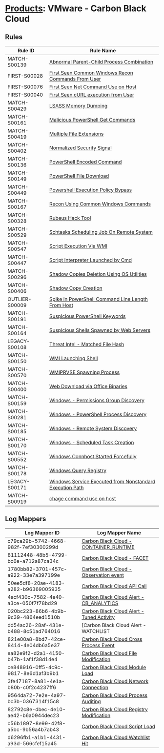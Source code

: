 # [Products](README.md): VMware - Carbon Black Cloud

## Rules

|Rule ID|Rule Name|
|----|----|
|MATCH-S00139|[Abnormal Parent-Child Process Combination](../rules/MATCH-S00139.md)|
|FIRST-S00028|[First Seen Common Windows Recon Commands From User](../rules/FIRST-S00028.md)|
|FIRST-S00076|[First Seen Net Command Use on Host](../rules/FIRST-S00076.md)|
|FIRST-S00040|[First Seen cURL execution from User](../rules/FIRST-S00040.md)|
|MATCH-S00429|[LSASS Memory Dumping](../rules/MATCH-S00429.md)|
|MATCH-S00161|[Malicious PowerShell Get Commands](../rules/MATCH-S00161.md)|
|MATCH-S00419|[Multiple File Extensions](../rules/MATCH-S00419.md)|
|MATCH-S00402|[Normalized Security Signal](../rules/MATCH-S00402.md)|
|MATCH-S00136|[PowerShell Encoded Command](../rules/MATCH-S00136.md)|
|MATCH-S00149|[PowerShell File Download](../rules/MATCH-S00149.md)|
|MATCH-S00449|[Powershell Execution Policy Bypass](../rules/MATCH-S00449.md)|
|MATCH-S00167|[Recon Using Common Windows Commands](../rules/MATCH-S00167.md)|
|MATCH-S00328|[Rubeus Hack Tool](../rules/MATCH-S00328.md)|
|MATCH-S00529|[Schtasks Scheduling Job On Remote System](../rules/MATCH-S00529.md)|
|MATCH-S00547|[Script Execution Via WMI](../rules/MATCH-S00547.md)|
|MATCH-S00447|[Script Interpreter Launched by Cmd](../rules/MATCH-S00447.md)|
|MATCH-S00296|[Shadow Copies Deletion Using OS Utilities](../rules/MATCH-S00296.md)|
|MATCH-S00406|[Shadow Copy Creation](../rules/MATCH-S00406.md)|
|OUTLIER-S00009|[Spike in PowerShell Command Line Length From Host](../rules/OUTLIER-S00009.md)|
|MATCH-S00191|[Suspicious PowerShell Keywords](../rules/MATCH-S00191.md)|
|MATCH-S00164|[Suspicious Shells Spawned by Web Servers](../rules/MATCH-S00164.md)|
|LEGACY-S00108|[Threat Intel - Matched File Hash](../rules/LEGACY-S00108.md)|
|MATCH-S00150|[WMI Launching Shell](../rules/MATCH-S00150.md)|
|MATCH-S00570|[WMIPRVSE Spawning Process](../rules/MATCH-S00570.md)|
|MATCH-S00400|[Web Download via Office Binaries](../rules/MATCH-S00400.md)|
|MATCH-S00159|[Windows - Permissions Group Discovery](../rules/MATCH-S00159.md)|
|MATCH-S00281|[Windows - PowerShell Process Discovery](../rules/MATCH-S00281.md)|
|MATCH-S00185|[Windows - Remote System Discovery](../rules/MATCH-S00185.md)|
|MATCH-S00170|[Windows - Scheduled Task Creation](../rules/MATCH-S00170.md)|
|MATCH-S00552|[Windows Connhost Started Forcefully](../rules/MATCH-S00552.md)|
|MATCH-S00178|[Windows Query Registry](../rules/MATCH-S00178.md)|
|LEGACY-S00171|[Windows Service Executed from Nonstandard Execution Path](../rules/LEGACY-S00171.md)|
|MATCH-S00919|[chage command use on host](../rules/MATCH-S00919.md)|


## Log Mappers

|Log Mapper ID|Log Mapper Name|
|----|----|
|c79ca29b-5742-4668-982f-7ef30300299d|[Carbon Black Cloud - CONTAINER_RUNTIME](../mappings/c79ca29b-5742-4668-982f-7ef30300299d.md)|
|81112448-48b5-4799-bc6e-a712a87ca34c|[Carbon Black Cloud - FACET](../mappings/81112448-48b5-4799-bc6e-a712a87ca34c.md)|
|1780bb82-3701-457c-a922-33e7a397199e|[Carbon Black Cloud - Observation event](../mappings/1780bb82-3701-457c-a922-33e7a397199e.md)|
|50ee5df8-20ae-4183-a282-b96369005935|[Carbon Black Cloud API Call](../mappings/50ee5df8-20ae-4183-a282-b96369005935.md)|
|4acf430c-7582-4e40-a3ce-050f7f78bd29|[Carbon Black Cloud Alert - CB_ANALYTICS](../mappings/4acf430c-7582-4e40-a3ce-050f7f78bd29.md)|
|020bc223-86b6-4b9b-9c39-4864eed1510b|[Carbon Black Cloud Alert - Tuned Activity](../mappings/020bc223-86b6-4b9b-9c39-4864eed1510b.md)|
|dd54ac26-28af-431e-b488-8c51ad764016|[Carbon Black Cloud Alert - WATCHLIST|DEVICE_CONTROL|HOST_BASED_FIREWALL|INTRUSION_DETECTION_SYSTEM](../mappings/dd54ac26-28af-431e-b488-8c51ad764016.md)|
|821e00a8-8bd7-42ce-8414-4e04db6a5e37|[Carbon Black Cloud Cross Process Event](../mappings/821e00a8-8bd7-42ce-8414-4e04db6a5e37.md)|
|ea82e9f2-d2a1-4150-b47b-1af1f38d14e4|[Carbon Black Cloud File Modification](../mappings/ea82e9f2-d2a1-4150-b47b-1af1f38d14e4.md)|
|ce848916-0ff5-4c9c-9817-8e6d1af3b9b1|[Carbon Black Cloud Module Load](../mappings/ce848916-0ff5-4c9c-9817-8e6d1af3b9b1.md)|
|3fe47187-8a81-4e1a-b80b-c0f2c4237ff6|[Carbon Black Cloud Network Connection](../mappings/3fe47187-8a81-4e1a-b80b-c0f2c4237ff6.md)|
|9564da72-7e2e-4a97-bc3b-0367314f15c8|[Carbon Black Cloud Process Auditing](../mappings/9564da72-7e2e-4a97-bc3b-0367314f15c8.md)|
|82792c8e-dbec-4e10-ae42-b6a0944dec23|[Carbon Black Cloud Registry Modification](../mappings/82792c8e-dbec-4e10-ae42-b6a0944dec23.md)|
|c56b1897-8e99-42f8-a5bc-9b56a4b7ab43|[Carbon Black Cloud Script Load](../mappings/c56b1897-8e99-42f8-a5bc-9b56a4b7ab43.md)|
|d6296fb1-a1b1-4431-a93d-566cfef15a45|[Carbon Black Cloud Watchlist Hit](../mappings/d6296fb1-a1b1-4431-a93d-566cfef15a45.md)|


